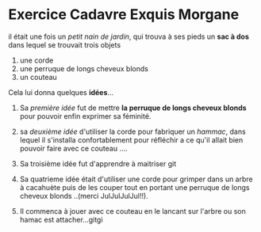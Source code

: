 # Exercice Cadavre Exquis Morgane

il était une fois un *petit nain de jardin*, qui trouva à ses pieds un **sac à dos** dans lequel se trouvait trois objets
1. une corde
2. une perruque de longs cheveux blonds
3. un couteau

Cela lui donna quelques **idées**...

1. Sa *première idée* fut de mettre **la perruque de longs cheveux blonds** pour pouvoir enfin exprimer sa féminité.
2. sa *deuxième idée* d'utiliser la corde pour fabriquer un *hammac*, dans lequel il s'installa confortablement pour réfléchir a ce qu'il
allait bien pouvoir faire avec ce couteau ....


3. Sa troisième idée fut d'apprendre à maitriser git 

4. Sa quatrieme idée était d'utiliser une corde pour grimper dans un arbre à cacahuète puis de les couper tout en portant une perruque de longs cheveux blonds ..(merci JulJulJulJul!!).

5. Il commenca à jouer avec ce couteau en le lancant sur l'arbre ou son hamac est attacher...gitgi

